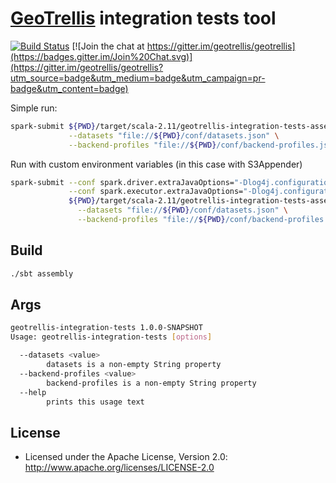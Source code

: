 # [GeoTrellis](github.com/geotrellis/geotrellis) integration tests tool

[![Build Status](https://api.travis-ci.org/geotrellis/geotrellis-integration-tests-tool.svg)](http://travis-ci.org/geotrellis/geotrellis-integration-tests-tool) [![Join the chat at https://gitter.im/geotrellis/geotrellis](https://badges.gitter.im/Join%20Chat.svg)](https://gitter.im/geotrellis/geotrellis?utm_source=badge&utm_medium=badge&utm_campaign=pr-badge&utm_content=badge)

Simple run:

```bash
spark-submit ${PWD}/target/scala-2.11/geotrellis-integration-tests-assembly-1.0.0-SNAPSHOT.jar \
             --datasets "file://${PWD}/conf/datasets.json" \
             --backend-profiles "file://${PWD}/conf/backend-profiles.json"
```

Run with custom environment variables (in this case with S3Appender)

```bash
spark-submit --conf spark.driver.extraJavaOptions="-Dlog4j.configuration=file://${PWD}/conf/log4j.properties" \
             --conf spark.executor.extraJavaOptions="-Dlog4j.configuration=file://${PWD}/conf/log4j.properties" \
             ${PWD}/target/scala-2.11/geotrellis-integration-tests-assembly-1.0.0-SNAPSHOT.jar \
               --datasets "file://${PWD}/conf/datasets.json" \
               --backend-profiles "file://${PWD}/conf/backend-profiles.json"
```

## Build

```bash
./sbt assembly
```

## Args

```bash
geotrellis-integration-tests 1.0.0-SNAPSHOT
Usage: geotrellis-integration-tests [options]

  --datasets <value>
        datasets is a non-empty String property
  --backend-profiles <value>
        backend-profiles is a non-empty String property
  --help
        prints this usage text
```

## License

* Licensed under the Apache License, Version 2.0: http://www.apache.org/licenses/LICENSE-2.0
